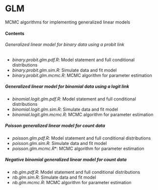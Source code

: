 # GLM

MCMC algorithms for implementing generalized linear models

#### Contents

###### Generalized linear model for binary data using a probit link
- *binary.probit.glm.pdf.R*: Model statement and full conditional distributions
- *binary.probit.glm.sim.R*: Simulate data and fit model
- *binary.probit.glm.mcmc.R*: MCMC algorithm for parameter estimation

##### Generalized linear model for binomial data using a logit link
- *binomial.logit.glm.pdf.R*: Model statement and full conditional distributions
- *binomial.logit.glm.sim.R*: Simulate data and fit model
- *binomial.logit.glm.mcmc.R*: MCMC algorithm for parameter estimation

##### Poisson generalized linear model for count data
- *poisson.glm.pdf.R*: Model statement and full conditional distributions
- *poisson.glm.sim.R*: Simulate data and fit model
- *poisson.glm.mcmc.R**: MCMC algorithm for parameter estimation

##### Negative binomial generalized linear model for count data
- *nb.glm.pdf.R*: Model statement and full conditional distributions
- *nb.glm.sim.R*: Simulate data and fit model
- *nb.glm.mcmc.R*: MCMC algorithm for parameter estimation